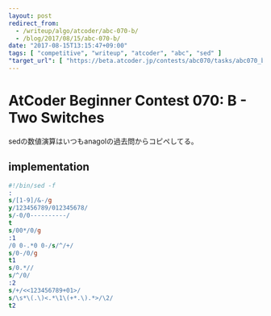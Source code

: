 ```yaml
---
layout: post
redirect_from:
  - /writeup/algo/atcoder/abc-070-b/
  - /blog/2017/08/15/abc-070-b/
date: "2017-08-15T13:15:47+09:00"
tags: [ "competitive", "writeup", "atcoder", "abc", "sed" ]
"target_url": [ "https://beta.atcoder.jp/contests/abc070/tasks/abc070_b" ]
---
```


# AtCoder Beginner Contest 070: B - Two Switches

sedの数値演算はいつもanagolの過去問からコピペしてる。

## implementation

``` sed
#!/bin/sed -f
:
s/[1-9]/&-/g
y/123456789/012345678/
s/-0/0----------/
t
s/00*/0/g
:1
/0 0-.*0 0-/s/^/+/
s/0-/0/g
t1
s/0.*//
s/^/0/
:2
s/+/<<123456789+01>/
s/\s*\(.\)<.*\1\(+*.\).*>/\2/
t2
```
